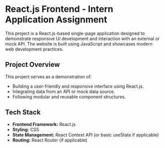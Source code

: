 # React.js Frontend - Intern Application Assignment

This project is a React.js-based single-page application designed to demonstrate responsive UI development and interaction with an external or mock API. The website is built using JavaScript and showcases modern web development practices.

## Project Overview
This project serves as a demonstration of:
- Building a user-friendly and responsive interface using React.js.
- Integrating data from an API or mock data source.
- Following modular and reusable component structures.


## Tech Stack
- **Frontend Framework:** React.js
- **Styling:** CSS 
- **State Management:** React Context API (or basic useState if applicable)
- **Routing:** React Router (if applicable)
